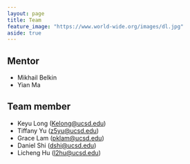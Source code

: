 ```yaml
---
layout: page
title: Team
feature_image: "https://www.world-wide.org/images/dl.jpg"
aside: true
---
```


## Mentor
* Mikhail Belkin
* Yian Ma

## Team member 
* Keyu Long (Kelong@ucsd.edu)
* Tiffany Yu (z5yu@ucsd.edu)
* Grace Lam (pklam@ucsd.edu)
* Daniel Shi (dshi@ucsd.edu)
* Licheng Hu (l2hu@ucsd.edu)

